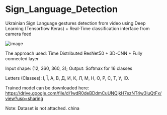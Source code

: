 # Sign_Language_Detection
Ukrainian Sign Language gestures detection from video using Deep Learning (Tensorflow Keras) + Real-Time classification interface from camera feed

![image](https://github.com/andriipletinka/Sign_Language_Detection/assets/93386415/466d22d2-e597-412c-b191-829caeac53c4)

The approach used: Time Distributed ResNet50 + 3D-CNN + Fully connected layer

Input shape: (12, 360, 360, 3); 
Output: Softmax for 16 classes

Letters (Classes): І, Ї, А, В, Д, И, К, Л, М, Н, О, Р, С, Т, У, Ю.

Trained model can be downloaded here: https://drive.google.com/file/d/1wdR0deBDdmCuUNQjkH7ezNT4w3luQtFx/view?usp=sharing

Note: Dataset is not attached.
china
